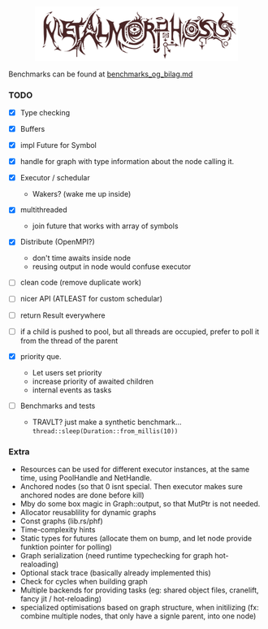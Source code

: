 <div align="center">
<img src="https://raw.githubusercontent.com/unic0rn9k/metalmorphosis/4th_refactor/logo.png" width="400"/>
</div>

Benchmarks can be found at [benchmarks_og_bilag.md](benchmarks_og_bilag.md)

### TODO
- [X] Type checking
- [X] Buffers
- [X] impl Future for Symbol

- [X] handle for graph with type information about the node calling it.

- [X] Executor / schedular
    - Wakers? (wake me up inside)
- [X] multithreaded
    - join future that works with array of symbols

- [X] Distribute (OpenMPI?)
    - don't time awaits inside node
    - reusing output in node would confuse executor

- [ ] clean code (remove duplicate work)
- [ ] nicer API (ATLEAST for custom schedular)
- [ ] return Result everywhere
- [ ] if a child is pushed to pool, but all threads are occupied, prefer to poll it from the thread of the parent

- [X] priority que.
    - Let users set priority
    - increase priority of awaited children
    - internal events as tasks

- [ ] Benchmarks and tests
    - TRAVLT? just make a synthetic benchmark... `thread::sleep(Duration::from_millis(10))`

### Extra
- Resources can be used for different executor instances, at the same time, using PoolHandle and NetHandle.
- Anchored nodes (so that 0 isnt special. Then executor makes sure anchored nodes are done before kill)
- Mby do some box magic in Graph::output, so that MutPtr is not needed.
- Allocator reusablility for dynamic graphs
- Const graphs (lib.rs/phf)
- Time-complexity hints
- Static types for futures (allocate them on bump, and let node provide funktion pointer for polling)
- Graph serialization (need runtime typechecking for graph hot-realoading)
- Optional stack trace (basically already implemented this)
- Check for cycles when building graph
- Multiple backends for providing tasks (eg: shared object files, cranelift, fancy jit / hot-reloading)
- specialized optimisations based on graph structure, when initilizing (fx: combine multiple nodes, that only have a signle parent, into one node)
